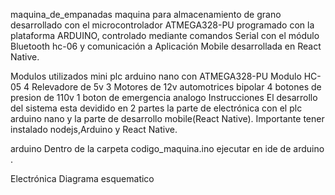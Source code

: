 maquina_de_empanadas
maquina para almacenamiento de grano desarrollado con el microcontrolador ATMEGA328-PU programado con la plataforma ARDUINO, controlado mediante comandos Serial con el módulo Bluetooth hc-06 y comunicación a Aplicación Mobile desarrollada en React Native.

Modulos utilizados
mini plc arduino nano con ATMEGA328-PU
Modulo HC-05
4 Relevadore de 5v
3 Motores de 12v automotrices bipolar
4 botones de presion de 110v
1 boton de emergencia analogo
Instrucciones
El desarrollo del sistema esta devidido en 2 partes la parte de electrónica con el plc arduino nano y la parte de desarrollo mobile(React Native). Importante tener instalado nodejs,Arduino y React Native.

arduino
Dentro de la carpeta codigo_maquina.ino ejecutar en ide de arduino .

Electrónica
Diagrama esquematico

